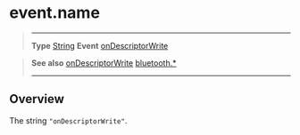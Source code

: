 # event.name

> --------------------- ------------------------------------------------------------------------------------------
> __Type__              [String](https://docs.coronalabs.com/api/type/String.html)
> __Event__             [onDescriptorWrite](/plugin/bluetooth/type/Gatt/event/onDescriptorWrite/)


> __See also__          [onDescriptorWrite](/plugin/bluetooth/type/Gatt/event/onDescriptorWrite/)
>						[bluetooth.*](/plugin/bluetooth/)
> --------------------- ------------------------------------------------------------------------------------------

## Overview

The string `"onDescriptorWrite"`.